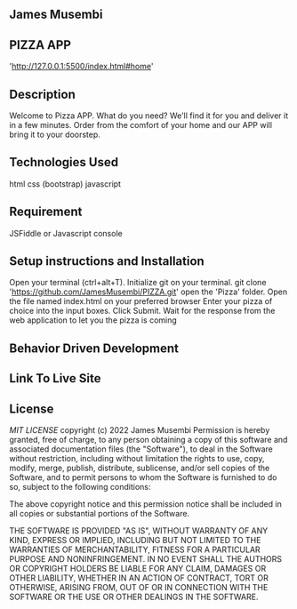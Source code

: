 ## James Musembi
## PIZZA APP
  'http://127.0.0.1:5500/index.html#home'
## Description
   Welcome to Pizza APP. What do you need? We'll find it for you and deliver it in a few minutes. Order from the comfort of your home and our APP will bring it to your doorstep.
## Technologies Used
  html
  css (bootstrap)
  javascript
## Requirement
  JSFiddle or Javascript console
## Setup instructions and Installation
  Open your terminal (ctrl+alt+T).
  Initialize git on your terminal.
  git clone 'https://github.com/JamesMusembi/PIZZA.git'
  open the 'Pizza' folder.
  Open the file named index.html on your preferred browser
  Enter your pizza of choice into the input boxes.
  Click Submit.
  Wait for the response from the web application to let you the pizza is coming
## Behavior Driven Development
  
   
## Link To Live Site
## License
   *MIT LICENSE*
    copyright (c) 2022 James Musembi
   Permission is hereby granted, free of charge, to any person obtaining a copy of this software and associated documentation files (the "Software"), to deal in the Software without restriction, including without limitation the rights to use, copy, modify, merge, publish, distribute, sublicense, and/or sell copies of the Software, and to permit persons to whom the Software is furnished to do so, subject to the following conditions:

The above copyright notice and this permission notice shall be included in all copies or substantial portions of the Software.

THE SOFTWARE IS PROVIDED "AS IS", WITHOUT WARRANTY OF ANY KIND, EXPRESS OR IMPLIED, INCLUDING BUT NOT LIMITED TO THE WARRANTIES OF MERCHANTABILITY, FITNESS FOR A PARTICULAR PURPOSE AND NONINFRINGEMENT. IN NO EVENT SHALL THE AUTHORS OR COPYRIGHT HOLDERS BE LIABLE FOR ANY CLAIM, DAMAGES OR OTHER LIABILITY, WHETHER IN AN ACTION OF CONTRACT, TORT OR OTHERWISE, ARISING FROM, OUT OF OR IN CONNECTION WITH THE SOFTWARE OR THE USE OR OTHER DEALINGS IN THE SOFTWARE.
